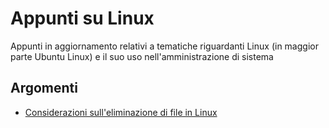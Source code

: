 # Appunti su Linux

Appunti in aggiornamento relativi a tematiche riguardanti Linux (in maggior parte Ubuntu Linux) e il suo uso nell'amministrazione di sistema

## Argomenti

- [Considerazioni sull'eliminazione di file in Linux](Linux_Delete_Files.md)